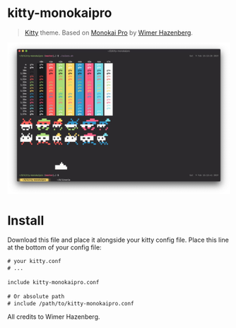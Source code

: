 # kitty-monokaipro

> [Kitty](https://github.com/kovidgoyal/kitty) theme. Based on [Monokai Pro](https://www.monokai.pro/) by [Wimer Hazenberg](https://www.monokai.nl/).

![](screen.jpg)

# Install

Download this file and place it alongside your kitty config file. Place this line at the bottom of your config file:

```
# your kitty.conf
# ...

include kitty-monokaipro.conf

# Or absolute path
# include /path/to/kitty-monokaipro.conf
```

All credits to Wimer Hazenberg.
